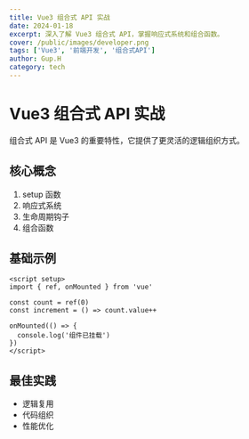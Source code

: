 ```yaml
---
title: Vue3 组合式 API 实战
date: 2024-01-18
excerpt: 深入了解 Vue3 组合式 API，掌握响应式系统和组合函数。
cover: /public/images/developer.png
tags: ['Vue3', '前端开发', '组合式API']
author: Gup.H
category: tech
---
```


# Vue3 组合式 API 实战

组合式 API 是 Vue3 的重要特性，它提供了更灵活的逻辑组织方式。

## 核心概念

1. setup 函数
2. 响应式系统
3. 生命周期钩子
4. 组合函数

## 基础示例

```vue
<script setup>
import { ref, onMounted } from 'vue'

const count = ref(0)
const increment = () => count.value++

onMounted(() => {
  console.log('组件已挂载')
})
</script>
```

## 最佳实践

- 逻辑复用
- 代码组织
- 性能优化 